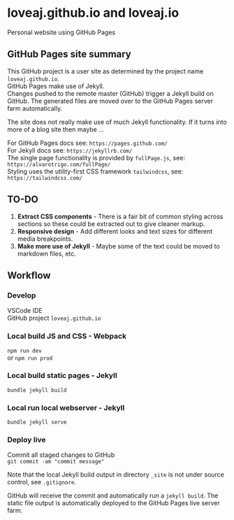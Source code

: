 # loveaj.github.io and loveaj.io
Personal website using GitHub Pages

## GitHub Pages site summary
This GitHub project is a user site as determined by the project name `loveaj.github.io`.  
GitHub Pages make use of Jekyll.  
Changes pushed to the remote master (GitHub) trigger a Jekyll build on GitHub. The generated files are moved over to the GitHub Pages server farm automatically.  

The site does not really make use of much Jekyll functionality. If it turns into more of a blog site then maybe ...  

For GitHub Pages docs see: `https://pages.github.com/`  
For Jekyll docs see: `https://jekyllrb.com/`  
The single page functionality is provided by `fullPage.js`, see: `https://alvarotrigo.com/fullPage/`  
Styling uses the utility-first CSS framework `tailwindcss`, see: `https://tailwindcss.com/`

## TO-DO

1. **Extract CSS components** - There is a fair bit of common styling across sections so these could be extracted out to give cleaner markup.
2. **Responsive design** - Add different looks and text sizes for different media breakpoints.
3. **Make more use of Jekyll** - Maybe some of the text could be moved to markdown files, etc.

## Workflow

### Develop
VSCode IDE  
GitHub project `loveaj.github.io`

### Local build JS and CSS - Webpack
`npm run dev`  
or
`npm run prod`  

### Local build static pages - Jekyll
`bundle jekyll build`  

### Local run local webserver - Jekyll
`bundle jekyll serve`  

### Deploy live
Commit all staged changes to GitHub  
`git commit -am "commit message"`  

Note that the local Jekyll build output in directory `_site` is not under source control, see `.gitignore`.

GitHub will receive the commit and automatically run a `jekyll build`. The static file output is automatically deployed to the GitHub Pages live server farm.
